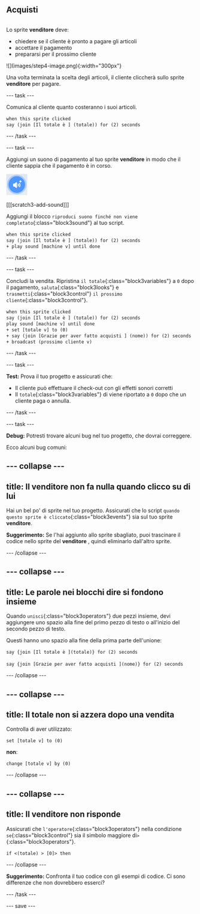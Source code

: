 ## Acquisti

<div style="display: flex; flex-wrap: wrap">
<div style="flex-basis: 200px; flex-grow: 1; margin-right: 15px;">

Lo sprite **venditore** deve:
- chiedere se il cliente è pronto a pagare gli articoli
- accettare il pagamento
- prepararsi per il prossimo cliente
</div>
<div>
![](images/step4-image.png){:width="300px"}
</div>
</div>

Una volta terminata la scelta degli articoli, il cliente cliccherà sullo sprite **venditore** per pagare.

--- task ---

 Comunica al cliente quanto costeranno i suoi articoli.

```blocks3
when this sprite clicked
say (join [Il totale è ] (totale)) for (2) seconds 
```

--- /task ---

--- task ---

Aggiungi un suono di pagamento al tuo sprite **venditore** in modo che il cliente sappia che il pagamento è in corso.

![L'icona Aggiungi un Suono](images/add-sound.png)

[[[scratch3-add-sound]]]

Aggiungi il blocco `riproduci suono finché non viene completato`{:class="block3sound"} al tuo script.

```blocks3
when this sprite clicked
say (join [Il totale è ] (totale)) for (2) seconds
+ play sound [machine v] until done 
```

--- /task ---

--- task ---

Concludi la vendita. Ripristina `il totale`{:class="block3variables"} a `0` dopo il pagamento, `saluta`{:class="block3looks"} e `trasmetti`{:class="block3control"} `il prossimo cliente`{:class="block3control"}.

```blocks3
when this sprite clicked
say (join [Il totale è ] (totale)) for (2) seconds
play sound [machine v] until done 
+ set [totale v] to (0)
+ say (join [Grazie per aver fatto acquisti ] (nome)) for (2) seconds
+ broadcast (prossimo cliente v)
```

--- /task ---

--- task ---

**Test:** Prova il tuo progetto e assicurati che:
- Il cliente può effettuare il check-out con gli effetti sonori corretti
- Il `totale`{:class="block3variables"} di viene riportato a `0` dopo che un cliente paga o annulla.

--- /task ---


--- task ---

**Debug:** Potresti trovare alcuni bug nel tuo progetto, che dovrai correggere.

Ecco alcuni bug comuni:

--- collapse ---
---
title: Il venditore non fa nulla quando clicco su di lui
---

Hai un bel po' di sprite nel tuo progetto. Assicurati che lo script `quando questo sprite è cliccato`{:class="block3events"} sia sul tuo sprite **venditore**.

**Suggerimento:** Se l'hai aggiunto allo sprite sbagliato, puoi trascinare il codice nello sprite del **venditore** , quindi eliminarlo dall'altro sprite.

--- /collapse ---

--- collapse ---
---
title: Le parole nei blocchi dire si fondono insieme
---

Quando `unisci`{:class="block3operators"} due pezzi insieme, devi aggiungere uno spazio alla fine del primo pezzo di testo o all'inizio del secondo pezzo di testo.

Questi hanno uno spazio alla fine della prima parte dell'unione:

```blocks3
say {join [Il totale è ](totale)} for (2) seconds

say {join [Grazie per aver fatto acquisti ](nome)} for (2) seconds
```

--- /collapse ---

--- collapse ---
---
title: Il totale non si azzera dopo una vendita
---

Controlla di aver utilizzato:

```blocks3
set [totale v] to (0)
```

**non**:

```blocks3
change [totale v] by (0)
```

--- /collapse ---

--- collapse ---
---
title: Il venditore non risponde
---

Assicurati che `l'operatore`{:class="block3operators"} nella condizione `se`{:class="block3control"} sia il simbolo maggiore di`>`{:class="block3operators"}.

```blocks3
if <(totale) > [0]> then
```

--- /collapse ---

**Suggerimento:** Confronta il tuo codice con gli esempi di codice. Ci sono differenze che non dovrebbero esserci?

--- /task ---

--- save ---
